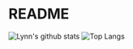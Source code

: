 # README

![Lynn's github stats](https://github-readme-stats.vercel.app/api?username=Lynn19950915&layout=compact&theme=gruvbox_light&show_icons=true)
![Top Langs](https://github-readme-stats.vercel.app/api/top-langs/?username=Lynn19950915&layout=compact&theme=gruvbox_light&show_icons=true&langs_count=10)
